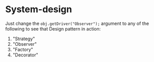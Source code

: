 # System-design

Just change the `obj.getDriver("Observer");` argument to any of the following to see that Design pattern in action:
1. "Strategy"
2. "Observer"
3. "Factory"
4. "Decorator"
